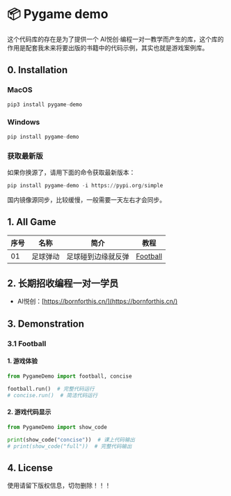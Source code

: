 📦 Pygame demo
=======================

这个代码库的存在是为了提供一个 AI悦创·编程一对一教学而产生的库，这个库的作用是配套我未来将要出版的书籍中的代码示例，其实也就是游戏案例库。

## 0. Installation

### MacOS

```python
pip3 install pygame-demo
```

### Windows

```python
pip install pygame-demo
```

### 获取最新版

如果你换源了，请用下面的命令获取最新版本：

```python
pip install pygame-demo -i https://pypi.org/simple
```

国内镜像源同步，比较缓慢，一般需要一天左右才会同步。



## 1. All Game

| 序号 | 名称     | 简介               | 教程                     |
| ---- | -------- | ------------------ | ------------------------ |
| 01   | 足球弹动 | 足球碰到边缘就反弹 | [Football](#31-football) |

## 2. 长期招收编程一对一学员

- AI悦创：[https://bornforthis.cn/](https://bornforthis.cn/)

## 3. Demonstration

### 3.1 Football

#### 1. 游戏体验

```python
from PygameDemo import football, concise

football.run()  # 完整代码运行
# concise.run()  # 简洁代码运行
```

#### 2. 游戏代码显示

```python
from PygameDemo import show_code

print(show_code("concise"))  # 课上代码输出
# print(show_code("full"))  # 完整代码输出
```

## 4. License

使用请留下版权信息，切勿删除！！！
